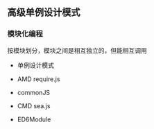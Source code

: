 ## 高级单例设计模式

### 模块化编程

按模块划分，模块之间是相互独立的，但能相互调用

+ 单例设计模式

+ AMD require.js
+ commonJS

+ CMD sea.js

+ ED6Module



